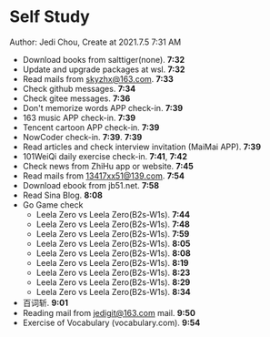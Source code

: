 # Self Study

Author: Jedi Chou, Create at 2021.7.5 7:31 AM

* Download books from salttiger(none). **7:32**
* Update and upgrade packages at wsl. **7:32**
* Read mails from skyzhx@163.com. **7:33**
* Check github messages. **7:34**
* Check gitee messages. **7:36**
* Don't memorize words APP check-in. **7:39**
* 163 music APP check-in. **7:39**
* Tencent cartoon APP check-in. **7:39**
* NowCoder check-in. **7:39**. **7:39**
* Read articles and check interview invitation (MaiMai APP). **7:39**
* 101WeiQi daily exercise check-in. **7:41**, **7:42**
* Check news from ZhiHu app or website. **7:45**
* Read mails from 13417xx51@139.com. **7:54**
* Download ebook from jb51.net. **7:58**
* Read Sina Blog. **8:08**
* Go Game check
  * Leela Zero vs Leela Zero(B2s-W1s). **7:44**
  * Leela Zero vs Leela Zero(B2s-W1s). **7:48**
  * Leela Zero vs Leela Zero(B2s-W1s). **7:59**
  * Leela Zero vs Leela Zero(B2s-W1s). **8:05**
  * Leela Zero vs Leela Zero(B2s-W1s). **8:08**
  * Leela Zero vs Leela Zero(B2s-W1s). **8:19**
  * Leela Zero vs Leela Zero(B2s-W1s). **8:23**
  * Leela Zero vs Leela Zero(B2s-W1s). **8:29**
  * Leela Zero vs Leela Zero(B2s-W1s). **8:34**
* 百词斩. **9:01**
* Reading mail from jedigit@163.com mail. **9:50**
* Exercise of Vocabulary (vocabulary.com). **9:54**
